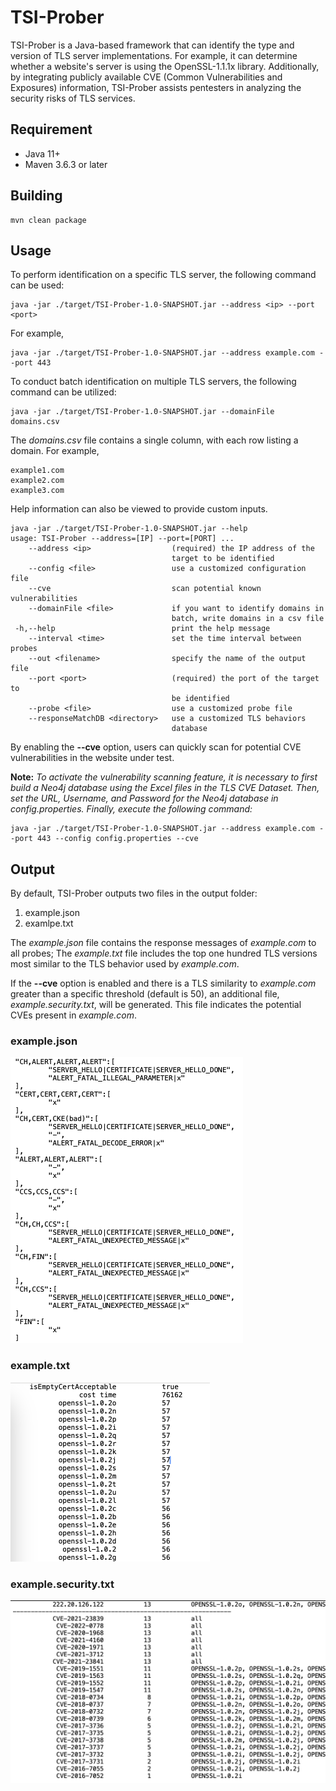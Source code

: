 # TSI-Prober

TSI-Prober is a Java-based framework that can identify the type and version of TLS server implementations. For example, it can determine whether a website's server is using the OpenSSL-1.1.1x library. Additionally, by integrating publicly available CVE (Common Vulnerabilities and Exposures) information, TSI-Prober assists pentesters in analyzing the security risks of TLS services.

## Requirement

* Java 11+
* Maven 3.6.3 or later

## Building

```shell
mvn clean package
```

## Usage

To perform identification on a specific TLS server, the following command can be used:

```shell
java -jar ./target/TSI-Prober-1.0-SNAPSHOT.jar --address <ip> --port <port>
```

For example,

```shell
java -jar ./target/TSI-Prober-1.0-SNAPSHOT.jar --address example.com --port 443
```

To conduct batch identification on multiple TLS servers, the following command can be utilized:

```shell
java -jar ./target/TSI-Prober-1.0-SNAPSHOT.jar --domainFile domains.csv
```

The *domains.csv* file contains a single column, with each row listing a domain. For example,

```text
example1.com
example2.com
example3.com
```

Help information can also be viewed to provide custom inputs.

```shell
java -jar ./target/TSI-Prober-1.0-SNAPSHOT.jar --help
usage: TSI-Prober --address=[IP] --port=[PORT] ...
    --address <ip>                  (required) the IP address of the
                                    target to be identified
    --config <file>                 use a customized configuration file
    --cve                           scan potential known vulnerabilities
    --domainFile <file>             if you want to identify domains in
                                    batch, write domains in a csv file
 -h,--help                          print the help message
    --interval <time>               set the time interval between probes
    --out <filename>                specify the name of the output file
    --port <port>                   (required) the port of the target to
                                    be identified
    --probe <file>                  use a customized probe file
    --responseMatchDB <directory>   use a customized TLS behaviors
                                    database

```

By enabling the **--cve** option, users can quickly scan for potential CVE vulnerabilities in the website under test.

**Note:** *To activate the vulnerability scanning feature, it is necessary to first build a Neo4j database using the Excel files in the TLS CVE Dataset. Then, set the URL, Username, and Password for the Neo4j database in config.properties. Finally, execute the following command:*

```shell
java -jar ./target/TSI-Prober-1.0-SNAPSHOT.jar --address example.com --port 443 --config config.properties --cve
```

## Output

By default, TSI-Prober outputs two files in the output folder:

1. example.json
2. examlpe.txt

The *example.json* file contains the response messages of *example.com* to all probes; The *example.txt* file includes the top one hundred TLS versions most similar to the TLS behavior used by *example.com*. 

If the **--cve** option is enabled and there is a TLS similarity to *example.com* greater than a specific threshold (default is 50), an additional file, *example.security.txt*, will be generated. This file indicates the potential CVEs present in *example.com*.

### example.json

<img src="./Figures/example.json.png" alt="example.json" style="zoom:50%;" />

### example.txt
<img src="./Figures/example.txt.png" alt="example.txt" style="zoom:50%;" />

### example.security.txt
<img src="./Figures/example.security.txt.png" alt="example.security.txt" style="zoom:50%;" />

